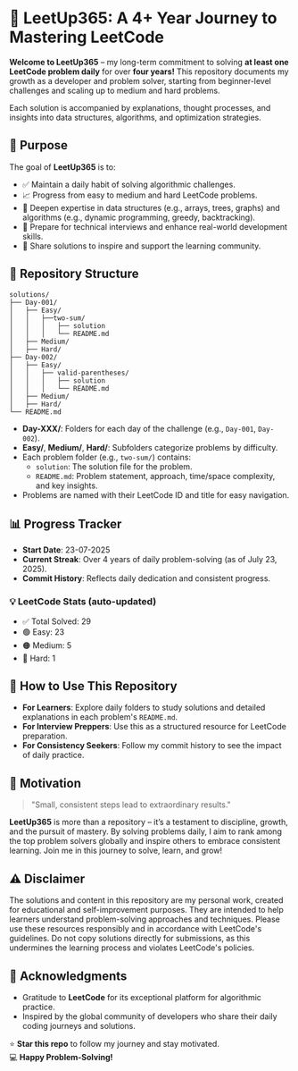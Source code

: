 # 🌟 LeetUp365: A 4+ Year Journey to Mastering LeetCode

**Welcome to LeetUp365** – my long-term commitment to solving **at least one LeetCode problem daily** for over **four years!**
This repository documents my growth as a developer and problem solver, starting from beginner-level challenges and scaling up to medium and hard problems.

Each solution is accompanied by explanations, thought processes, and insights into data structures, algorithms, and optimization strategies.

## 🎯 Purpose

The goal of **LeetUp365** is to:

- ✅ Maintain a daily habit of solving algorithmic challenges.
- 📈 Progress from easy to medium and hard LeetCode problems.
- 🧠 Deepen expertise in data structures (e.g., arrays, trees, graphs) and algorithms (e.g., dynamic programming, greedy, backtracking).
- 💼 Prepare for technical interviews and enhance real-world development skills.
- 🤝 Share solutions to inspire and support the learning community.

## 📁 Repository Structure

```
solutions/
├── Day-001/
│   ├── Easy/
│   │   ├──two-sum/
│   │   │   ├── solution
│   │   │   └── README.md
│   ├── Medium/
│   ├── Hard/
├── Day-002/
│   ├── Easy/
│   │   ├── valid-parentheses/
│   │   │   ├── solution
│   │   │   └── README.md
│   ├── Medium/
│   ├── Hard/
└── README.md
```

- **Day-XXX/**: Folders for each day of the challenge (e.g., `Day-001`, `Day-002`).
- **Easy/**, **Medium/**, **Hard/**: Subfolders categorize problems by difficulty.
- Each problem folder (e.g., `two-sum/`) contains:
  - `solution`: The solution file for the problem.
  - `README.md`: Problem statement, approach, time/space complexity, and key insights.
- Problems are named with their LeetCode ID and title for easy navigation.

## 📊 Progress Tracker

- **Start Date**: 23-07-2025
- **Current Streak**: Over 4 years of daily 
problem-solving (as of July 23, 2025).
- **Commit History**: Reflects daily dedication and consistent progress.
<!-- LEETCODE_STATS_START -->
### 💡 LeetCode Stats (auto-updated)

- ✅ Total Solved: 29
- 🟢 Easy: 23
- 🟠 Medium: 5
- 🔴 Hard: 1
<!-- LEETCODE_STATS_END -->



## 🚀 How to Use This Repository

- **For Learners**: Explore daily folders to study solutions and detailed explanations in each problem's `README.md`.
- **For Interview Preppers**: Use this as a structured resource for LeetCode preparation.
- **For Consistency Seekers**: Follow my commit history to see the impact of daily practice.

## 💬 Motivation

> "Small, consistent steps lead to extraordinary results."

**LeetUp365** is more than a repository – it’s a testament to discipline, growth, and the pursuit of mastery. By solving problems daily, I aim to rank among the top problem solvers globally and inspire others to embrace consistent learning. Join me in this journey to solve, learn, and grow!

## ⚠️ Disclaimer

The solutions and content in this repository are my personal work, created for educational and self-improvement purposes. They are intended to help learners understand problem-solving approaches and techniques. Please use these resources responsibly and in accordance with LeetCode's guidelines. Do not copy solutions directly for submissions, as this undermines the learning process and violates LeetCode's policies.

## 🙏 Acknowledgments

- Gratitude to **LeetCode** for its exceptional platform for algorithmic practice.
- Inspired by the global community of developers who share their daily coding journeys and solutions.

⭐️ **Star this repo** to follow my journey and stay motivated.\
💻 **Happy Problem-Solving!**
